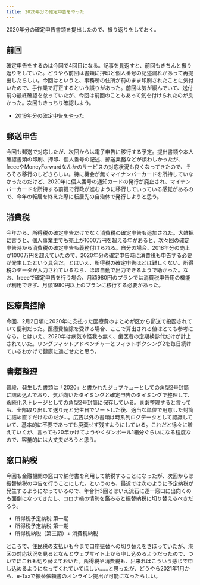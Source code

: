 ```yaml
---
title: 2020年分の確定申告をやった
---
```


2020年分の確定申告書類を提出したので、振り返りをしておく。

## 前回

確定申告をするのは今回で4回目になる。記事を見返すと、前回もきちんと振り返りをしていた。どうやら前回は書類に押印と個人番号の記述漏れがあって再提出したらしい。今回はというと、事務所の住所が前のまま印刷されたことに気付いたので、手作業で訂正するという誤りがあった。前回は気が緩んでいて、送付前の最終確認を怠っていたが、今回は前回のこともあって気を付けられたのが良かった。次回もきっちり確認しよう。

- [2019年分の確定申告をやった](/articles/2020-02-25-kakutei)

## 郵送申告

今回も郵送で対応したが、次回からは電子申告に移行する予定。提出書類や本人確認書類の印刷、押印、個人番号の記述、郵送業務などが煩わしかったが、freeeやMoneyForwardなんかのサービスの対応状況も良くなってきたので、そろそろ移行のしどきらしい。特に機会が無くマイナンバーカードを所持していなかったのだけど、2020年に個人番号の通知カードの発行が廃止され、マイナンバーカードを所持する前提で行政が進むように移行していっている感覚があるので、今年の転居を終えた際に転居先の自治体で発行しようと思う。

## 消費税

今年から、所得税の確定申告だけでなく消費税の確定申告も追加された。大雑把に言うと、個人事業主でも売上が1000万円を超える年があると、次々回の確定申告時から消費税の確定申告も義務付けられる。自分の場合、2018年分の売上が1000万円を超えていたので、2020年分の確定申告時に消費税も申告する必要が発生したという具合だ。とはいえ、所得税の確定申告ほどは難しくない。所得税のデータが入力されているなら、ほぼ自動で出力できるようで助かった。なお、freeeで確定申告を行う場合、月額980円のプランでは消費税申告用の機能が利用できず、月額1980円以上のプランに移行する必要があった。

## 医療費控除

今回、2月2日頃に2020年に支払った医療費のまとめが区から郵送で投函されていて便利だった。医療費控除を受ける場合、ここで算出される値はとても参考になる。とはいえ、2020年は病気や怪我も無く、歯医者の定期検診代だけが計上されていた。リングフィットアドベンチャーとフィットボクシング2を毎日続けているおかげで健康に過ごせたと思う。

## 書類整理

普段、発生した書類は「2020」と書かれたジョブキューとしての角型2号封筒に詰め込んでおり、気が向いたタイミングと確定申告のタイミングで整理して、永続化ストレージとしての角型2号封筒に保存している。まあ整理すると言っても、全部取り出して送り元と発生日でソートした後、適当な単位で用意した封筒に詰め直すだけなのだが…。広告以外の書類は時系列ログデータとして認識していて、基本的に不要であっても廃棄せず残すようにしている。これだと徐々に増えていくが、言っても20年かけてようやくダンボール1箱分ぐらいになる程度なので、容量的には大丈夫だろうと思う。

## 窓口納税

今回も金融機関の窓口で納付書を利用して納税することになったが、次回からは振替納税の申告を行うことにした。というのも、最近では次のように予定納税が発生するようになっているので、年合計3回とはいえ流石に逐一窓口に出向くのも面倒になってきたし、コロナ禍の情勢を鑑みると振替納税に切り替えるべきだろう。

- 所得税予定納税 第一期
- 所得税予定納税 第一期
- 所得税納税（第三期）+ 消費税納税

ところで、住民税の支払いも今まで口座振替への切り替えをさぼっていたが、港区の対応状況を見るとなんとウェブサイト上から申し込めるようだったので、ついでにこれも切り替えておいた。所得税や消費税も、出来ればこういう感じで申し込めるようになってくれていてほしい……と思ったが、どうやら2021年1月から、e-Taxで振替依頼書のオンライン提出が可能になったらしい。
